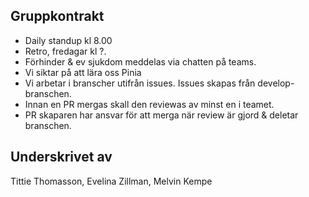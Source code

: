 ## Gruppkontrakt
  - Daily standup kl 8.00
  - Retro, fredagar kl ?.
  - Förhinder & ev sjukdom meddelas via chatten på teams.
  - Vi siktar på att lära oss Pinia
  - Vi arbetar i branscher utifrån issues. Issues skapas från develop-branschen. 
  - Innan en PR mergas skall den reviewas av minst en i teamet.
  - PR skaparen har ansvar för att merga när review är gjord & deletar branschen. 
  

## Underskrivet av
Tittie Thomasson, Evelina Zillman, Melvin Kempe

